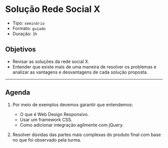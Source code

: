 # Solução Rede Social X

- Tipo: `seminário`
- Formato: `guiado`
- Duração: `3h`

## Objetivos

- Revisar as soluções da rede social X.
- Entender que existe mais de uma maneira de resolver os problemas e analizar as
  vantagens e desvantagens de cada solução proposta.

***

## Agenda

1. Por meio de exemplos devemos garantir que entendemos:
   * O que é Web Design Responsivo.
   * Usar um framework CSS.
   * Como adicionar integração agilmente com jQuery.

2. Resolver dúvidas das partes mais complexas do produto final com base no que
   foi observado pela turma.
